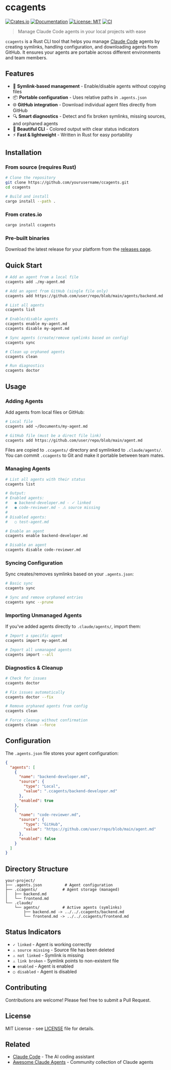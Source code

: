 # ccagents

[![Crates.io](https://img.shields.io/crates/v/ccagents.svg)](https://crates.io/crates/ccagents)
[![Documentation](https://docs.rs/ccagents/badge.svg)](https://docs.rs/ccagents)
[![License: MIT](https://img.shields.io/badge/License-MIT-yellow.svg)](https://opensource.org/licenses/MIT)
[![CI](https://github.com/Bitropy/ccagents/actions/workflows/ci.yml/badge.svg)](https://github.com/Bitropy/ccagents/actions/workflows/ci.yml)

> Manage Claude Code agents in your local projects with ease

`ccagents` is a Rust CLI tool that helps you manage [Claude Code](https://claude.ai/code) agents by creating symlinks, handling configuration, and downloading agents from GitHub. It ensures your agents are portable across different environments and team members. 

## Features

- 🔗 **Symlink-based management** - Enable/disable agents without copying files
- 📦 **Portable configuration** - Uses relative paths in `.agents.json`
- 🌐 **GitHub integration** - Download individual agent files directly from GitHub
- 🔍 **Smart diagnostics** - Detect and fix broken symlinks, missing sources, and orphaned agents
- 🎨 **Beautiful CLI** - Colored output with clear status indicators
- ⚡ **Fast & lightweight** - Written in Rust for easy portability

## Installation

### From source (requires Rust)

```bash
# Clone the repository
git clone https://github.com/yourusername/ccagents.git
cd ccagents

# Build and install
cargo install --path .
```

### From crates.io

```bash
cargo install ccagents
```

### Pre-built binaries

Download the latest release for your platform from the [releases page](https://github.com/yourusername/ccagents/releases).

## Quick Start

```bash
# Add an agent from a local file
ccagents add ./my-agent.md

# Add an agent from GitHub (single file only)
ccagents add https://github.com/user/repo/blob/main/agents/backend.md

# List all agents
ccagents list

# Enable/disable agents
ccagents enable my-agent.md
ccagents disable my-agent.md

# Sync agents (create/remove symlinks based on config)
ccagents sync

# Clean up orphaned agents
ccagents clean

# Run diagnostics
ccagents doctor
```

## Usage

### Adding Agents

Add agents from local files or GitHub:

```bash
# Local file
ccagents add ~/Documents/my-agent.md

# GitHub file (must be a direct file link)
ccagents add https://github.com/user/repo/blob/main/agent.md
```

Files are copied to `.ccagents/` directory and symlinked to `.claude/agents/`. You can commit `.ccagents` to Git and make it portable between team mates. 

### Managing Agents

```bash
# List all agents with their status
ccagents list

# Output:
# Enabled agents:
#   ● backend-developer.md - ✓ linked
#   ● code-reviewer.md - ⚠ source missing
# 
# Disabled agents:
#   ○ test-agent.md

# Enable an agent
ccagents enable backend-developer.md

# Disable an agent
ccagents disable code-reviewer.md
```

### Syncing Configuration

Sync creates/removes symlinks based on your `.agents.json`:

```bash
# Basic sync
ccagents sync

# Sync and remove orphaned entries
ccagents sync --prune
```

### Importing Unmanaged Agents

If you've added agents directly to `.claude/agents/`, import them:

```bash
# Import a specific agent
ccagents import my-agent.md

# Import all unmanaged agents
ccagents import --all
```

### Diagnostics & Cleanup

```bash
# Check for issues
ccagents doctor

# Fix issues automatically
ccagents doctor --fix

# Remove orphaned agents from config
ccagents clean

# Force cleanup without confirmation
ccagents clean --force
```

## Configuration

The `.agents.json` file stores your agent configuration:

```json
{
  "agents": [
    {
      "name": "backend-developer.md",
      "source": {
        "type": "Local",
        "value": ".ccagents/backend-developer.md"
      },
      "enabled": true
    },
    {
      "name": "code-reviewer.md",
      "source": {
        "type": "GitHub",
        "value": "https://github.com/user/repo/blob/main/agent.md"
      },
      "enabled": false
    }
  ]
}
```

## Directory Structure

```
your-project/
├── .agents.json          # Agent configuration
├── .ccagents/           # Agent storage (managed)
│   ├── backend.md
│   └── frontend.md
└── .claude/
    └── agents/          # Active agents (symlinks)
        ├── backend.md -> ../../.ccagents/backend.md
        └── frontend.md -> ../../.ccagents/frontend.md
```

## Status Indicators

- `✓ linked` - Agent is working correctly
- `⚠ source missing` - Source file has been deleted
- `⚠ not linked` - Symlink is missing
- `⚠ link broken` - Symlink points to non-existent file
- `● enabled` - Agent is enabled
- `○ disabled` - Agent is disabled

## Contributing

Contributions are welcome! Please feel free to submit a Pull Request.

## License

MIT License - see [LICENSE](LICENSE) file for details.

## Related

- [Claude Code](https://claude.ai/code) - The AI coding assistant
- [Awesome Claude Agents](https://github.com/vijaythecoder/awesome-claude-agents) - Community collection of Claude agents

